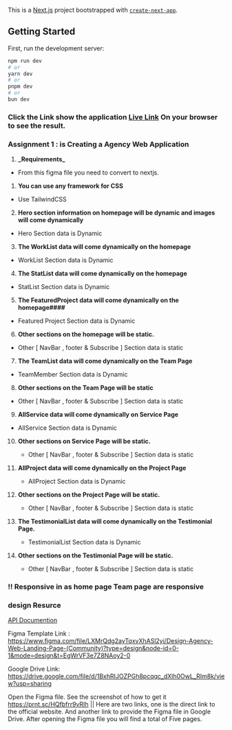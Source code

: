 This is a [Next.js](https://nextjs.org/) project bootstrapped with [`create-next-app`](https://github.com/vercel/next.js/tree/canary/packages/create-next-app).

## Getting Started

First, run the development server:

```bash
npm run dev
# or
yarn dev
# or
pnpm dev
# or
bun dev
```

### Click the Link show the application [**Live Link**](https://agency-ruby.vercel.app/) On your browser to see the result.

### **Assignment 1 : is Creating a Agency Web Application**

1. **\_**Requirements**\_**

-   From this figma file you need to convert to nextjs.

1.  **You can use any framework for CSS**

-   Use TailwindCSS

2.  **Hero section information on homepage will be dynamic and images will come dynamically**

-   Hero Section data is Dynamic

3.  **The WorkList data will come dynamically on the homepage**

-   WorkList Section data is Dynamic

4.  **The StatList data will come dynamically on the homepage**

-   StatList Section data is Dynamic

5.  **The FeaturedProject data will come dynamically on the homepage####**

-   Featured Project Section data is Dynamic

6.  **Other sections on the homepage will be static.**

-   Other [ NavBar , footer & Subscribe ] Section data is static

7.  **The TeamList data will come dynamically on the Team Page**

-   TeamMember Section data is Dynamic

8.  **Other sections on the Team Page will be static**

-   Other [ NavBar , footer & Subscribe ] Section data is static

9.  **AllService data will come dynamically on Service Page**

-   AllService Section data is Dynamic

10. **Other sections on Service Page will be static.**


    - Other [ NavBar , footer & Subscribe ] Section data is static

11. **AllProject data will come dynamically on the Project Page**


    - AllProject Section data is Dynamic

12. **Other sections on the Project Page will be static.**


    - Other [ NavBar , footer & Subscribe ] Section data is static

13. **The TestimonialList data will come dynamically on the Testimonial Page.**


    -  TestimonialList Section data is Dynamic

14. **Other sections on the Testimonial Page will be static.**


    -  Other [ NavBar , footer & Subscribe ] Section data is static

### !! Responsive in as home page Team page are responsive

### design Resurce

<a href="https://documenter.getpostman.com/view/9518923/2s9YCAQqCn">API Documention </a>

Figma Template Link : https://www.figma.com/file/LXMrQdg2ayTqxvXhASl2yi/Design-Agency-Web-Landing-Page-(Community)?type=design&node-id=0-1&mode=design&t=EgWrVF3e7Z8NAoy2-0

Google Drive Link: https://drive.google.com/file/d/1BxhRIJOZPGh8pcqqc_dXlh0OwL_RIm8k/view?usp=sharing

Open the Figma file. See the screenshot of how to get it https://prnt.sc/HQfbfrr9vRIh || Here are two links, one is the direct link to the official website. And another link to provide the Figma file in Google Drive. After opening the Figma file you will find a total of Five pages.
